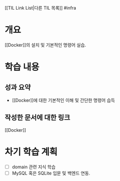 [[TIL Link List|다른 TIL 목록]]
#infra

# 개요
[[Docker]]의 설치 및 기본적인 명령어 실습.

# 학습 내용
## 성과 요약
- [[Docker]]에 대한 기본적인 이해 및 간단한 명령어 습득

## 작성한 문서에 대한 링크
[[Docker]]


# 차기 학습 계획
- [ ] domain 관련 지식 학습
- [ ] MySQL 혹은 SQLite 입문 및 백엔드 연동.